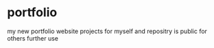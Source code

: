 # portfolio
my new portfolio website projects for myself and repositry is public for others further use
